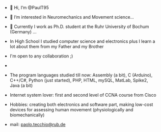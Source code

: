 - 👋 Hi, I’m @PaulT95
- 👀 I’m interested in Neuromechanics and Movement science...
- 🌱 Currently I work as Ph.D. student at the Ruhr University of Bochum (Germany) ...
- In High School I studied computer science and electronics plus I learn a lot about them from my Father and my Brother
- I'm open to any collaboration ;)
- 
- The program languages studied till now: Assembly (a bit), C (Arduino), C++/C#, Python (just started), PHP, HTML, mySQL, MatLab, Spike2, Java (a bit)
- Internet system lover: first and second level of CCNA course from Cisco 
- Hobbies: creating both electronics and software part, making low-cost devices for assessing human movement (physiologically and biomechanically)


- mail: paolo.tecchio@rub.de 
<!---
PaulT95/PaulT95 is a ✨ special ✨ repository because its `README.md` (this file) appears on your GitHub profile.
You can click the Preview link to take a look at your changes.
--->
